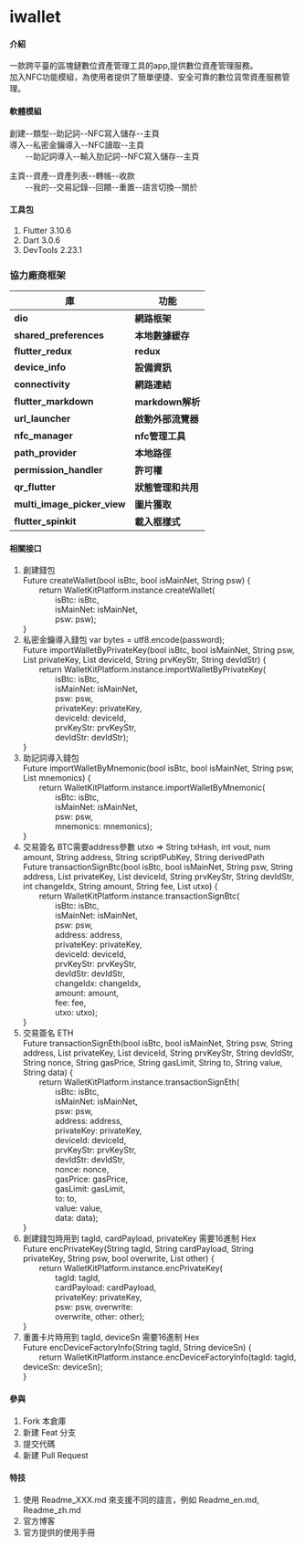 # iwallet

#### 介紹
一款跨平臺的區塊鏈數位資產管理工具的app,提供數位資產管理服務。  
加入NFC功能模組，為使用者提供了簡單便捷、安全可靠的數位貨幣資產服務管理。  

#### 軟體模組
創建--類型--助記詞--NFC寫入儲存--主頁  
導入--私密金鑰導入--NFC讀取--主頁  
  --助記詞導入--輸入肋記詞--NFC寫入儲存--主頁  

主頁--資產--資產列表--轉帳--收款  
  --我的--交易記錄--回饋--重置--語言切換--關於  

#### 工具包

1.  Flutter 3.10.6
2.  Dart 3.0.6
3.  DevTools 2.23.1

### 協力廠商框架

| 庫                           | 功能                |
| --------------------------   | --------------      |
| **dio**                      | **網路框架**        |
| **shared_preferences**       | **本地數據緩存**    |
| **flutter_redux**            | **redux**           |
| **device_info**              | **設備資訊**        |
| **connectivity**             | **網路連結**        |
| **flutter_markdown**         | **markdown解析**    |
| **url_launcher**             | **啟動外部流覽器**  |
| **nfc_manager**              | **nfc管理工具**     |
| **path_provider**            | **本地路徑**        |
| **permission_handler**       | **許可權**          |
| **qr_flutter**               | **狀態管理和共用**  |
| **multi_image_picker_view**  | **圖片獲取**        |
| **flutter_spinkit**          | **載入框樣式**      |

#### 相關接口

1.  創建錢包  
    Future<dynamic> createWallet(bool isBtc, bool isMainNet, String psw) {  
       return WalletKitPlatform.instance.createWallet(  
        isBtc: isBtc,  
        isMainNet: isMainNet,  
        psw: psw);  
    }  
3.  私密金鑰導入錢包 var bytes = utf8.encode(password);  
    Future<dynamic> importWalletByPrivateKey(bool isBtc, bool isMainNet, String psw, List<int> privateKey, List<int> deviceId, String prvKeyStr, String devIdStr) {  
        return WalletKitPlatform.instance.importWalletByPrivateKey(  
        isBtc: isBtc,  
        isMainNet: isMainNet,  
        psw: psw,  
        privateKey: privateKey,  
        deviceId: deviceId,  
        prvKeyStr: prvKeyStr,  
        devIdStr: devIdStr);  
    }  
5.  助記詞導入錢包  
    Future<dynamic> importWalletByMnemonic(bool isBtc, bool isMainNet, String psw, List<String> mnemonics) {  
        return WalletKitPlatform.instance.importWalletByMnemonic(  
        isBtc: isBtc,  
        isMainNet: isMainNet,  
        psw: psw,  
        mnemonics: mnemonics);  
    }  
7.  交易簽名 BTC需要address參數  utxo => String txHash, int vout, num amount, String address, String scriptPubKey, String derivedPath  
    Future<dynamic> transactionSignBtc(bool isBtc, bool isMainNet, String psw, String address, List<int> privateKey, List<int> deviceId, String prvKeyStr, String devIdStr,  
        int changeIdx, String amount, String fee, List<Map> utxo) {  
        return WalletKitPlatform.instance.transactionSignBtc(  
              isBtc: isBtc,  
              isMainNet: isMainNet,  
              psw: psw,  
              address: address,  
              privateKey: privateKey,  
              deviceId: deviceId,  
              prvKeyStr: prvKeyStr,  
              devIdStr: devIdStr,  
              changeIdx: changeIdx,  
              amount: amount,  
              fee: fee,  
              utxo: utxo);  
    }  
8.  交易簽名 ETH  
    Future<dynamic> transactionSignEth(bool isBtc, bool isMainNet, String psw, String address, List<int> privateKey, List<int> deviceId, String prvKeyStr, String devIdStr,  
        String nonce, String gasPrice, String gasLimit, String to, String value, String data) {  
        return WalletKitPlatform.instance.transactionSignEth(  
              isBtc: isBtc,  
              isMainNet: isMainNet,  
              psw: psw,  
              address: address,  
              privateKey: privateKey,  
              deviceId: deviceId,  
              prvKeyStr: prvKeyStr,  
              devIdStr: devIdStr,  
              nonce: nonce,  
              gasPrice: gasPrice,  
              gasLimit: gasLimit,  
              to: to,  
              value: value,  
              data: data);  
    }  
9.  創建錢包時用到 tagId, cardPayload, privateKey 需要16進制 Hex  
    Future<dynamic> encPrivateKey(String tagId, String cardPayload, String privateKey, String psw, bool overwrite, List<int> other) {  
        return WalletKitPlatform.instance.encPrivateKey(  
        tagId: tagId,  
        cardPayload: cardPayload,  
        privateKey: privateKey,  
        psw: psw, overwrite:  
        overwrite, other: other);  
    }  
10.  重置卡片時用到 tagId, deviceSn 需要16進制 Hex  
    Future<dynamic> encDeviceFactoryInfo(String tagId, String deviceSn) {  
        return WalletKitPlatform.instance.encDeviceFactoryInfo(tagId: tagId, deviceSn: deviceSn);  
    }  

#### 參與

1.  Fork 本倉庫
2.  新建 Feat 分支
3.  提交代碼
4.  新建 Pull Request


#### 特技

1.  使用 Readme\_XXX.md 來支援不同的語言，例如 Readme\_en.md, Readme\_zh.md
2.  官方博客 
3.  官方提供的使用手冊
